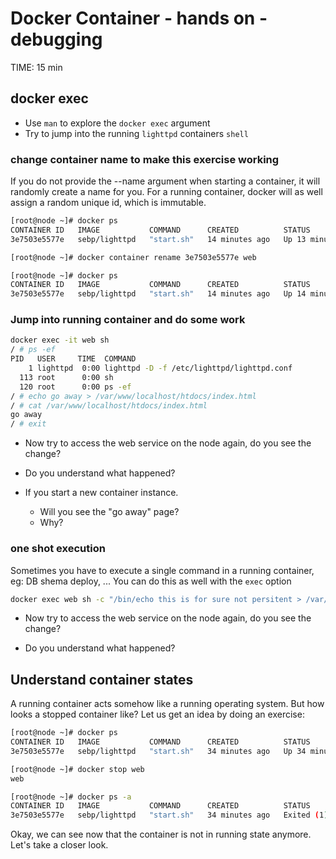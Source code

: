 # Docker Container - hands on - debugging
TIME: 15 min

## docker exec
* Use `man` to explore the `docker exec` argument
* Try to jump into the running `lighttpd` containers `shell`

### change container name to make this exercise working
If you do not provide the --name argument when starting a container, it will randomly create a name for you.
For a running container, docker will as well assign a random unique id, which is immutable.
```bash
[root@node ~]# docker ps
CONTAINER ID   IMAGE           COMMAND      CREATED          STATUS          PORTS                               NAMES
3e7503e5577e   sebp/lighttpd   "start.sh"   14 minutes ago   Up 13 minutes   0.0.0.0:80->80/tcp, :::80->80/tcp   nice_swanson

[root@node ~]# docker container rename 3e7503e5577e web

[root@node ~]# docker ps
CONTAINER ID   IMAGE           COMMAND      CREATED          STATUS          PORTS                               NAMES
3e7503e5577e   sebp/lighttpd   "start.sh"   14 minutes ago   Up 14 minutes   0.0.0.0:80->80/tcp, :::80->80/tcp   web
```


### Jump into running container and do some work
```bash
docker exec -it web sh
/ # ps -ef
PID   USER     TIME  COMMAND
    1 lighttpd  0:00 lighttpd -D -f /etc/lighttpd/lighttpd.conf
  113 root      0:00 sh
  120 root      0:00 ps -ef
/ # echo go away > /var/www/localhost/htdocs/index.html
/ # cat /var/www/localhost/htdocs/index.html
go away
/ # exit
```

* Now try to access the web service on the node again, do you see the change?

* Do you understand what happened?

* If you start a new container instance.
	* Will you see the "go away" page?
	* Why?

### one shot execution
Sometimes you have to execute a single command in a running container, eg: DB shema deploy, ...
You can do this as well with the `exec` option
```bash
docker exec web sh -c "/bin/echo this is for sure not persitent > /var/www/localhost/htdocs/index.html"
```

* Now try to access the web service on the node again, do you see the change?

* Do you understand what happened?

## Understand container states
A running container acts somehow like a running operating system. But how looks a stopped container like?
Let us get an idea by doing an exercise:

```bash
[root@node ~]# docker ps
CONTAINER ID   IMAGE           COMMAND      CREATED          STATUS          PORTS                               NAMES
3e7503e5577e   sebp/lighttpd   "start.sh"   34 minutes ago   Up 34 minutes   0.0.0.0:80->80/tcp, :::80->80/tcp   web

[root@node ~]# docker stop web
web

[root@node ~]# docker ps -a
CONTAINER ID   IMAGE           COMMAND      CREATED          STATUS                      PORTS     NAMES
3e7503e5577e   sebp/lighttpd   "start.sh"   34 minutes ago   Exited (1) 25 seconds ago             web
```
Okay, we can see now that the container is not in running state anymore.
Let's take a closer look.

<!--stackedit_data:
eyJoaXN0b3J5IjpbLTEyMTYzNjYxMTcsLTU1NTI5NTMzNiwtMT
kwODgzODY5Ml19
-->